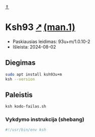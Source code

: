[&uArr;](./readme.md)

# Ksh93 [&#x2B67;](http://www.kornshell.com/) [(man.1)](https://linux.die.net/man/1/ksh93)

* Paskiausias leidimas: 93u+m/1.0.10-2
* Išleista: 2024-08-02

## Diegimas

```bash
sudo apt install ksh93u+m
ksh --version
```

## Paleistis

```bash
ksh kodo-failas.sh
```

### Vykdymo instrukcija (shebang)

```bash
#!/usr/bin/env ksh
```
